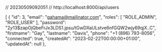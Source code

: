 // 20230509092051
// http://localhost:8000/api/users

[
  {
    "id": 3,
    "email": "gahama@mailinator.com",
    "roles": [
      "ROLE_ADMIN",
      "ROLE_USER"
    ],
    "password": "$2y$13$zapOjQbeFrJx3LDS1.jpsu/tGwDXaULstve6nfGQW2wjy69qjX..C",
    "firstname": "Gay",
    "lastname": "Davis",
    "phone": "+1 (896) 793-8056",
    "connected": true,
    "createdAt": "2023-02-22T00:00:00+01:00",
    "updatedAt": null
  },
